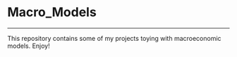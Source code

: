 # Macro_Models

---

This repository contains some of my projects toying with macroeconomic models. Enjoy!
